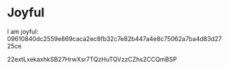 # Joyful

I am joyful: 09610840dc2559e869caca2ec8fb32c7e82b447a4e8c75062a7ba4d83d2725ce


22extLxekaxhkSB27HrwXsr7TQzHuTQVzzCZhs2CCQmBSP